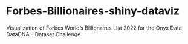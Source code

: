 # Forbes-Billionaires-shiny-dataviz
Visualization of Forbes World’s Billionaires List 2022 for the Onyx Data DataDNA – Dataset Challenge
